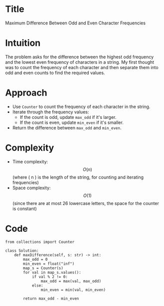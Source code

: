 # Title
Maximum Difference Between Odd and Even Character Frequencies

# Intuition
The problem asks for the difference between the highest odd frequency and the lowest even frequency of characters in a string. My first thought was to count the frequency of each character and then separate them into odd and even counts to find the required values.

# Approach
- Use `Counter` to count the frequency of each character in the string.
- Iterate through the frequency values:
  - If the count is odd, update `max_odd` if it's larger.
  - If the count is even, update `min_even` if it's smaller.
- Return the difference between `max_odd` and `min_even`.

# Complexity
- Time complexity:  
  $$O(n)$$ (where \( n \) is the length of the string, for counting and iterating frequencies)
- Space complexity:  
  $$O(1)$$ (since there are at most 26 lowercase letters, the space for the counter is constant)

# Code
```python3 []
from collections import Counter

class Solution:
    def maxDifference(self, s: str) -> int:
        max_odd = 0
        min_even = float("inf")
        map_s = Counter(s)
        for val in map_s.values():
            if val % 2 != 0:
                max_odd = max(val, max_odd)
            else:
                min_even = min(val, min_even)

        return max_odd - min_even
```
